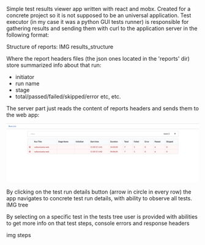 Simple test results viewer app written with react and mobx. 
Created for a concrete project so it is not supposed to be an universal application. 
Test executor (in my case it was a python GUI tests runner) is responsible for gathering results and sending them with curl to the application server in the following format:

Structure of reports: 
IMG results_structure

Where the report headers files (the json ones located in the 'reports' dir) store summarized info about that run:
- initiator
- run name
- stage
- total/passed/failed/skipped/error
etc, etc.

The server part just reads the content of reports headers and sends them to the web app: 

![test runs](/doc/runs_list.png?raw=true)

By clicking on the test run details button (arrow in circle in every row) the app navigates to concrete test run details, with ability to 
observe all tests. 
IMG tree 

By selecting on a specific test in the tests tree user is provided with abilities to get more info on that test steps, console errors and response headers

img steps
